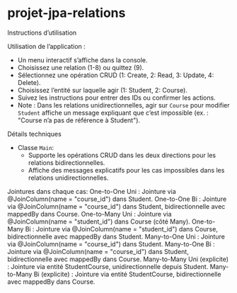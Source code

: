 # projet-jpa-relations

Instructions d’utilisation

 Utilisation de l’application :
   - Un menu interactif s’affiche dans la console.
   - Choisissez une relation (1-8) ou quittez (9).
   - Sélectionnez une opération CRUD (1: Create, 2: Read, 3: Update, 4: Delete).
   - Choisissez l’entité sur laquelle agir (1: Student, 2: Course).
   - Suivez les instructions pour entrer des IDs ou confirmer les actions.
   - Note : Dans les relations unidirectionnelles, agir sur `Course` pour modifier `Student` affiche un message expliquant que c’est impossible (ex. : "Course n’a pas de référence à Student").

 Détails techniques

- Classe `Main`:
  - Supporte les opérations CRUD dans les deux directions pour les relations bidirectionnelles.
  - Affiche des messages explicatifs pour les cas impossibles dans les relations unidirectionnelles.

Jointures dans chaque cas:
One-to-One Uni : Jointure via @JoinColumn(name = "course_id") dans Student.
One-to-One Bi : Jointure via @JoinColumn(name = "course_id") dans Student, bidirectionnelle avec mappedBy dans Course.
One-to-Many Uni : Jointure via @JoinColumn(name = "student_id") dans Course (côté Many).
One-to-Many Bi : Jointure via @JoinColumn(name = "student_id") dans Course, bidirectionnelle avec mappedBy dans Student.
Many-to-One Uni : Jointure via @JoinColumn(name = "course_id") dans Student.
Many-to-One Bi : Jointure via @JoinColumn(name = "course_id") dans Student, bidirectionnelle avec mappedBy dans Course.
Many-to-Many Uni (explicite) : Jointure via entité StudentCourse, unidirectionnelle depuis Student.
Many-to-Many Bi (explicite) : Jointure via entité StudentCourse, bidirectionnelle avec mappedBy dans Course.

